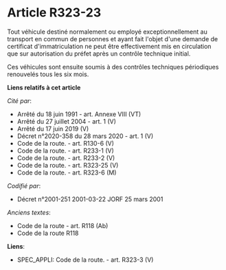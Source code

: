 # Article R323-23

Tout véhicule destiné normalement ou employé exceptionnellement au transport en commun de personnes et ayant fait l'objet
d'une demande de certificat d'immatriculation ne peut être effectivement mis en circulation que sur autorisation du préfet
après un contrôle technique initial.

Ces véhicules sont ensuite soumis à des contrôles techniques périodiques renouvelés tous les six mois.

**Liens relatifs à cet article**

_Cité par_:

  - Arrêté du 18 juin 1991 - art. Annexe VIII (VT)
  - Arrêté du 27 juillet 2004 - art. 1 (V)
  - Arrêté du 17 juin 2019 (V)
  - Décret n°2020-358 du 28 mars 2020 - art. 1 (V)
  - Code de la route. - art. R130-6 (V)
  - Code de la route. - art. R233-1 (V)
  - Code de la route. - art. R233-2 (V)
  - Code de la route. - art. R323-25 (V)
  - Code de la route. - art. R323-6 (M)

_Codifié par_:

  - Décret n°2001-251 2001-03-22 JORF 25 mars 2001

_Anciens textes_:

  - Code de la route - art. R118 (Ab)
  - Code de la route R118

**Liens**:

  - SPEC_APPLI: Code de la route. - art. R323-3 (V)
